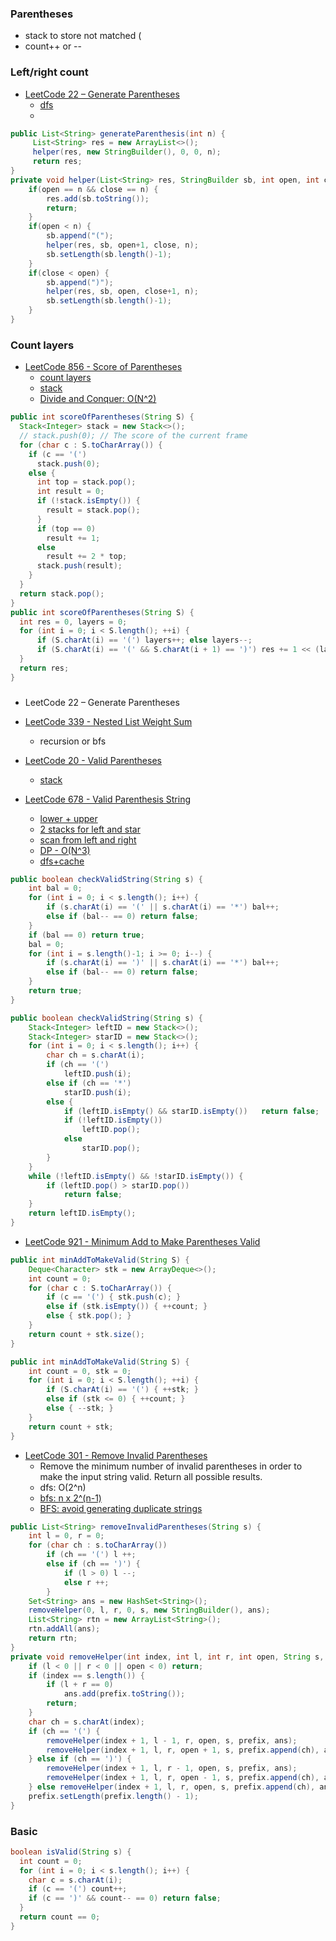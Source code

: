 ### Parentheses
- stack to store not matched (
- count++ or --

### Left/right count
- [LeetCode 22 – Generate Parentheses](https://leetcode.com/problems/generate-parentheses/discuss/10100/Easy-to-understand-Java-backtracking-solution)
  - [dfs](https://leetcode.com/problems/generate-parentheses/discuss/10100/Easy-to-understand-Java-backtracking-solution)
  - 
```java
public List<String> generateParenthesis(int n) {
     List<String> res = new ArrayList<>();
     helper(res, new StringBuilder(), 0, 0, n);
     return res;
}
private void helper(List<String> res, StringBuilder sb, int open, int close, int n) {
    if(open == n && close == n) {
        res.add(sb.toString());
        return;
    }
    if(open < n) {
        sb.append("(");
        helper(res, sb, open+1, close, n);
        sb.setLength(sb.length()-1);
    } 
    if(close < open) {
        sb.append(")");
        helper(res, sb, open, close+1, n);
        sb.setLength(sb.length()-1);
    }
}
```

### Count layers
- [LeetCode 856 - Score of Parentheses](https://leetcode.com/articles/score-of-parentheses/)
  - [count layers](https://leetcode.com/problems/score-of-parentheses/discuss/141777/C%2B%2BJavaPython-Concise-O(1)-Space)
  - [stack](https://www.acwing.com/solution/LeetCode/content/825/)
  - [Divide and Conquer: O(N^2)](https://leetcode.com/articles/score-of-parentheses/)
```java
public int scoreOfParentheses(String S) {
  Stack<Integer> stack = new Stack<>();
  // stack.push(0); // The score of the current frame
  for (char c : S.toCharArray()) {
    if (c == '(')
      stack.push(0);
    else {
      int top = stack.pop();
      int result = 0;
      if (!stack.isEmpty()) {
        result = stack.pop();
      }
      if (top == 0)
        result += 1;
      else
        result += 2 * top;
      stack.push(result);
    }
  }
  return stack.pop();
}
public int scoreOfParentheses(String S) {
  int res = 0, layers = 0;
  for (int i = 0; i < S.length(); ++i) {
      if (S.charAt(i) == '(') layers++; else layers--;
      if (S.charAt(i) == '(' && S.charAt(i + 1) == ')') res += 1 << (layers - 1);
  }
  return res;
}
```

### 
- LeetCode 22 – Generate Parentheses

- [LeetCode 339 - Nested List Weight Sum](https://www.programcreek.com/2014/05/leetcode-nested-list-weight-sum-java/)
  - recursion or bfs


- [LeetCode 20 - Valid Parentheses](https://leetcode.com/problems/valid-parentheses/discuss/9178/Short-java-solution)
  - [stack](https://leetcode.com/problems/valid-parentheses/discuss/9178/Short-java-solution)
- [LeetCode 678 - Valid Parenthesis String](https://leetcode.com/articles/valid-parenthesis-string/)
  - [lower + upper](https://leetcode.com/problems/valid-parenthesis-string/discuss/107611/Very-concise-C%2B%2B-solution-with-explaination.-No-DP)
  - [ 2 stacks for left and star](https://leetcode.com/problems/valid-parenthesis-string/discuss/107572/Java-using-2-stacks.-O(n)-space-and-time-complexity.)
  - [scan from left and right](https://leetcode.com/problems/valid-parenthesis-string/discuss/139759/Java-Very-easy-solution.-No-recursion-or-dp.)
  - [DP - O(N^3)](https://leetcode.com/articles/valid-parenthesis-string/)
  - [dfs+cache](https://zxi.mytechroad.com/blog/dynamic-programming/leetcode-678-valid-parenthesis-string/)
```java
public boolean checkValidString(String s) {
    int bal = 0;
    for (int i = 0; i < s.length(); i++) {
        if (s.charAt(i) == '(' || s.charAt(i) == '*') bal++;
        else if (bal-- == 0) return false;
    }
    if (bal == 0) return true;
    bal = 0;
    for (int i = s.length()-1; i >= 0; i--) {
        if (s.charAt(i) == ')' || s.charAt(i) == '*') bal++;
        else if (bal-- == 0) return false;
    }
    return true;
}

public boolean checkValidString(String s) {
    Stack<Integer> leftID = new Stack<>();
    Stack<Integer> starID = new Stack<>();
    for (int i = 0; i < s.length(); i++) {
        char ch = s.charAt(i);
        if (ch == '(')
            leftID.push(i);
        else if (ch == '*')
            starID.push(i);
        else {
            if (leftID.isEmpty() && starID.isEmpty())   return false;
            if (!leftID.isEmpty())
                leftID.pop();
            else 
                starID.pop();
        }
    }
    while (!leftID.isEmpty() && !starID.isEmpty()) {
        if (leftID.pop() > starID.pop()) 
            return false;
    }
    return leftID.isEmpty();
}
```
- [LeetCode 921 - Minimum Add to Make Parentheses Valid](https://leetcode.com/problems/minimum-add-to-make-parentheses-valid/discuss/181132/C%2B%2BJavaPython-Straight-Forward-One-Pass)
```java
public int minAddToMakeValid(String S) {
    Deque<Character> stk = new ArrayDeque<>();
    int count = 0;
    for (char c : S.toCharArray()) {
        if (c == '(') { stk.push(c); }
        else if (stk.isEmpty()) { ++count; }
        else { stk.pop(); }
    }
    return count + stk.size();
}

public int minAddToMakeValid(String S) {
    int count = 0, stk = 0;
    for (int i = 0; i < S.length(); ++i) {
        if (S.charAt(i) == '(') { ++stk; }
        else if (stk <= 0) { ++count; }
        else { --stk; }
    }
    return count + stk;
}
```

- [LeetCode 301 - Remove Invalid Parentheses](https://github.com/mintycc/OnlineJudge-Solutions/blob/master/Leetcode/301_Remove_Invalid_Parentheses.java)
  - Remove the minimum number of invalid parentheses in order to make the input string valid. Return all possible results.
  - dfs: O(2^n)
  - [bfs: n x 2^(n-1)](https://leetcode.com/problems/remove-invalid-parentheses/discuss/75032/Share-my-Java-BFS-solution)
  - [BFS: avoid generating duplicate strings](https://leetcode.com/problems/remove-invalid-parentheses/discuss/75041/Java-BFS-solution-16ms-avoid-generating-duplicate-strings)
```java
public List<String> removeInvalidParentheses(String s) {
    int l = 0, r = 0;
    for (char ch : s.toCharArray())
        if (ch == '(') l ++;
        else if (ch == ')') {
            if (l > 0) l --;
            else r ++;
        }
    Set<String> ans = new HashSet<String>();
    removeHelper(0, l, r, 0, s, new StringBuilder(), ans);
    List<String> rtn = new ArrayList<String>();
    rtn.addAll(ans);
    return rtn;
}
private void removeHelper(int index, int l, int r, int open, String s, StringBuilder prefix, Set<String> ans) {
    if (l < 0 || r < 0 || open < 0) return;
    if (index == s.length()) {
        if (l + r == 0)
            ans.add(prefix.toString());
        return;
    }
    char ch = s.charAt(index);
    if (ch == '(') {
        removeHelper(index + 1, l - 1, r, open, s, prefix, ans);
        removeHelper(index + 1, l, r, open + 1, s, prefix.append(ch), ans);
    } else if (ch == ')') {
        removeHelper(index + 1, l, r - 1, open, s, prefix, ans);
        removeHelper(index + 1, l, r, open - 1, s, prefix.append(ch), ans);
    } else removeHelper(index + 1, l, r, open, s, prefix.append(ch), ans);
    prefix.setLength(prefix.length() - 1);
}
```

### Basic
```java
boolean isValid(String s) {
  int count = 0;
  for (int i = 0; i < s.length(); i++) {
    char c = s.charAt(i);
    if (c == '(') count++;
    if (c == ')' && count-- == 0) return false;
  }
  return count == 0;
}
```
